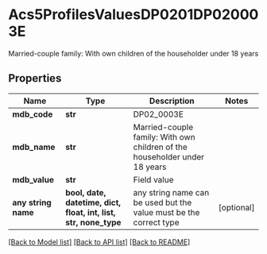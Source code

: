 # Acs5ProfilesValuesDP0201DP020003E

Married-couple family: With own children of the householder under 18 years

## Properties
Name | Type | Description | Notes
------------ | ------------- | ------------- | -------------
**mdb_code** | **str** | DP02_0003E | 
**mdb_name** | **str** | Married-couple family: With own children of the householder under 18 years | 
**mdb_value** | **str** | Field value | 
**any string name** | **bool, date, datetime, dict, float, int, list, str, none_type** | any string name can be used but the value must be the correct type | [optional]

[[Back to Model list]](../README.md#documentation-for-models) [[Back to API list]](../README.md#documentation-for-api-endpoints) [[Back to README]](../README.md)


